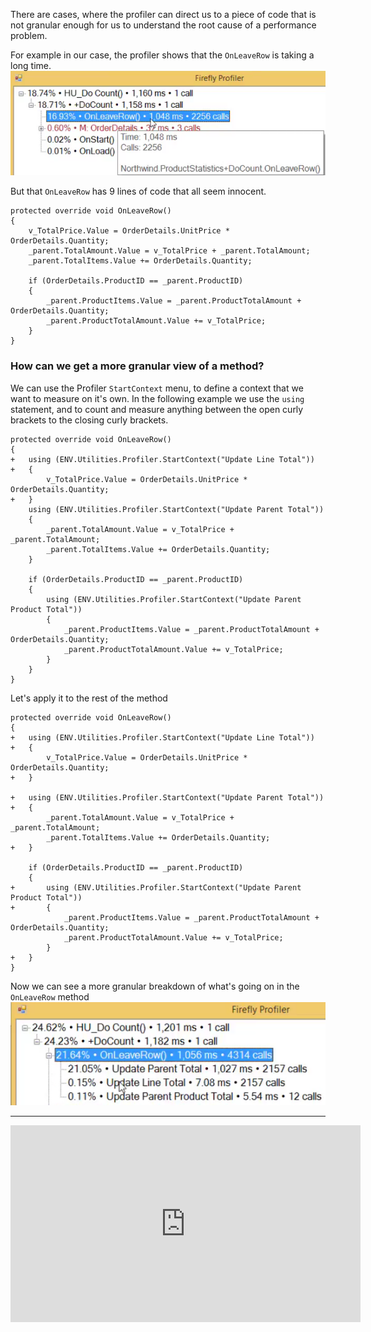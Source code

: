 ﻿There are cases, where the profiler can direct us to a piece of code that is not granular enough for us to understand the root cause of a performance problem.

For example in our case, the profiler shows that the `OnLeaveRow` is taking a long time.
![2017 03 30 18H01 34](2017-03-30_18h01_34.png)

But that `OnLeaveRow` has 9 lines of code that all seem innocent.

```csdiff
protected override void OnLeaveRow()
{
    v_TotalPrice.Value = OrderDetails.UnitPrice * OrderDetails.Quantity;
    _parent.TotalAmount.Value = v_TotalPrice + _parent.TotalAmount;
    _parent.TotalItems.Value += OrderDetails.Quantity;

    if (OrderDetails.ProductID == _parent.ProductID)
    {
        _parent.ProductItems.Value = _parent.ProductTotalAmount + OrderDetails.Quantity;
        _parent.ProductTotalAmount.Value += v_TotalPrice;
    }
}
```

### How can we get a more granular view of a method?

We can use the Profiler `StartContext` menu, to define a context that we want to measure on it's own.
In the following example we use the `using` statement, and to count and measure anything between the open curly brackets to the closing curly brackets.

```csdiff
protected override void OnLeaveRow()
{
+   using (ENV.Utilities.Profiler.StartContext("Update Line Total"))
+   {
        v_TotalPrice.Value = OrderDetails.UnitPrice * OrderDetails.Quantity;
+   }
    using (ENV.Utilities.Profiler.StartContext("Update Parent Total"))
    {
        _parent.TotalAmount.Value = v_TotalPrice + _parent.TotalAmount;
        _parent.TotalItems.Value += OrderDetails.Quantity;
    }

    if (OrderDetails.ProductID == _parent.ProductID)
    {
        using (ENV.Utilities.Profiler.StartContext("Update Parent Product Total"))
        {
            _parent.ProductItems.Value = _parent.ProductTotalAmount + OrderDetails.Quantity;
            _parent.ProductTotalAmount.Value += v_TotalPrice;
        }
    }
}
```


Let's apply it to the rest of the method
```csdiff
protected override void OnLeaveRow()
{
+   using (ENV.Utilities.Profiler.StartContext("Update Line Total"))
+   {
        v_TotalPrice.Value = OrderDetails.UnitPrice * OrderDetails.Quantity;
+   }

+   using (ENV.Utilities.Profiler.StartContext("Update Parent Total"))
+   {
        _parent.TotalAmount.Value = v_TotalPrice + _parent.TotalAmount;
        _parent.TotalItems.Value += OrderDetails.Quantity;
+   }

    if (OrderDetails.ProductID == _parent.ProductID)
    {
+       using (ENV.Utilities.Profiler.StartContext("Update Parent Product Total"))
+       {
            _parent.ProductItems.Value = _parent.ProductTotalAmount + OrderDetails.Quantity;
            _parent.ProductTotalAmount.Value += v_TotalPrice;
        }
+   }
}
```

Now we can see a more granular breakdown of what's going on in the `OnLeaveRow` method
![2017 03 30 18H13 39](2017-03-30_18h13_39.png)

---
<iframe width="560" height="315" src="https://www.youtube.com/embed/paalsTGeEBE?list=PL1DEQjXG2xnJYzlRYRjwUfqSc4Kx0yarM" frameborder="0" allowfullscreen></iframe>